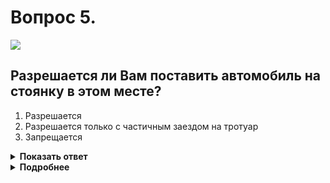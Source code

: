 # Вопрос 5.

![](https://s.drom.ru/i24227/pdd/tickets/2016/1542608759.jpg)

## Разрешается ли Вам поставить автомобиль на стоянку в этом месте?

1. Разрешается
2. Разрешается только с частичным заездом на тротуар
3. Запрещается

<details>
<summary><b>Показать ответ</b></summary>
Правильный ответ: 3
</details>
<details>
<summary><b>Подробнее</b></summary>
Жёлтая прерывистая линия разметки 1.10 горизонтальной разметки обозначает места, где запрещена стоянка. Применяется только самостоятельно (как в данной ситуации). Осуществлять стоянку в этом месте ЗАПРЕЩАЕТСЯ.
(«Горизонтальная разметка»).
</details>